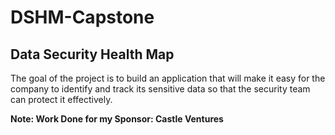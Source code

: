 # DSHM-Capstone
## Data Security Health Map

The goal of the project is to build an application that will make it easy for the company to identify and track its sensitive data so that the security team can protect it effectively.


<b> Note:
Work Done for my Sponsor: Castle Ventures
